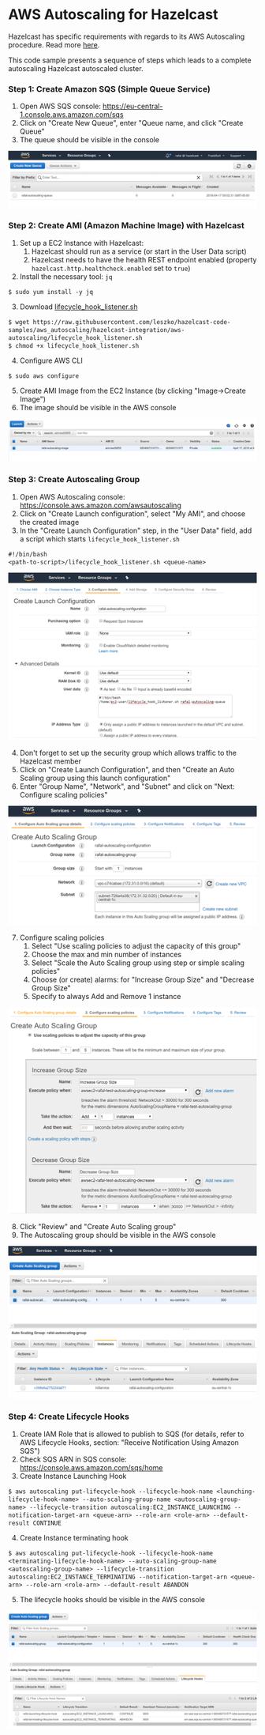 # AWS Autoscaling for Hazelcast

Hazelcast has specific requirements with regards to its AWS Autoscaling procedure. Read more [here](https://github.com/hazelcast/hazelcast-aws#aws-autoscaling). 

This code sample presents a sequence of steps which leads to a complete autoscaling Hazelcast autoscaled cluster.

### Step 1: Create Amazon SQS (Simple Queue Service)

1. Open AWS SQS console: https://eu-central-1.console.aws.amazon.com/sqs
2. Click on "Create New Queue", enter "Queue name, and click "Create Queue"
3. The queue should be visible in the console

![AWS SQS](markdown/images/aws_sqs.png)

### Step 2: Create AMI (Amazon Machine Image) with Hazelcast
1. Set up a EC2 Instance with Hazelcast:
   1. Hazelcast should run as a service (or start in the User Data script)
   1. Hazelcast needs to have the health REST endpoint enabled (property `hazelcast.http.healthcheck.enabled` set to `true`)
2. Install the necessary tool: `jq`
```
$ sudo yum install -y jq
```
3. Download [lifecycle_hook_listener.sh](lifecycle_hook_listener.sh)
```
$ wget https://raw.githubusercontent.com/leszko/hazelcast-code-samples/aws_autoscaling/hazelcast-integration/aws-autoscaling/lifecycle_hook_listener.sh
$ chmod +x lifecycle_hook_listener.sh
```
4. Configure AWS CLI
```
$ sudo aws configure
```
5. Create AMI Image from the EC2 Instance (by clicking "Image→Create Image")
6. The image should be visible in the AWS console

![AWS Images](markdown/images/aws_images.png)

### Step 3: Create Autoscaling Group

1. Open AWS Autoscaling console: https://console.aws.amazon.com/awsautoscaling
2. Click on "Create Launch configuration", select "My AMI", and choose the created image
3. In the "Create Launch Configuration" step, in the "User Data" field, add a script which starts `lifecycle_hook_listener.sh`
```
#!/bin/bash
<path-to-script>/lifecycle_hook_listener.sh <queue-name>
```
![Create Launch Configuration](markdown/images/create_launch_configuration.png)

4. Don't forget to set up the security group which allows traffic to the Hazelcast member
5. Click on "Create Launch Configuration", and then "Create an Auto Scaling group using this launch configuration"
6. Enter "Group Name", "Network", and "Subnet" and click on "Next: Configure scaling policies"

![Create Auto Scaling Group](markdown/images/create_auto_scaling_group.png)

7. Configure scaling policies
   1. Select "Use scaling policies to adjust the capacity of this group"
   1. Choose the max and min number of instances
   1. Select "Scale the Auto Scaling group using step or simple scaling policies"
   1. Choose (or create) alarms: for "Increase Group Size" and "Decrease Group Size"
   1. Specify to always Add and Remove 1 instance

![Create Scaling Policy](markdown/images/create_scaling_policy.png)

8. Click "Review" and "Create Auto Scaling group"
9. The Autoscaling group should be visible in the AWS console

![Autoscaling Group](markdown/images/autoscaling_group.png)

### Step 4: Create Lifecycle Hooks

1. Create IAM Role that is allowed to publish to SQS (for details, refer to AWS Lifecycle Hooks, section: "Receive Notification Using Amazon SQS")
2. Check SQS ARN in SQS console: https://console.aws.amazon.com/sqs/home
3. Create Instance Launching Hook
```
$ aws autoscaling put-lifecycle-hook --lifecycle-hook-name <launching-lifecycle-hook-name> --auto-scaling-group-name <autoscaling-group-name> --lifecycle-transition autoscaling:EC2_INSTANCE_LAUNCHING --notification-target-arn <queue-arn> --role-arn <role-arn> --default-result CONTINUE
```
4. Create Instance terminating hook
```
$ aws autoscaling put-lifecycle-hook --lifecycle-hook-name <terminating-lifecycle-hook-name> --auto-scaling-group-name <autoscaling-group-name> --lifecycle-transition autoscaling:EC2_INSTANCE_TERMINATING --notification-target-arn <queue-arn> --role-arn <role-arn> --default-result ABANDON
```
5. The lifecycle hooks should be visible in the AWS console

![Lifecycle Hooks](markdown/images/lifecycle_hooks.png)